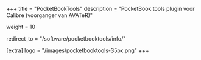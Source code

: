+++
title = "PocketBookTools"
description = "PocketBook tools plugin voor Calibre (voorganger van AVATeR)"

weight = 10

redirect_to = "/software/pocketbooktools/info/"

[extra]
logo = "/images/pocketbooktools-35px.png"
+++
